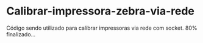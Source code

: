 # Calibrar-impressora-zebra-via-rede
Código sendo utilizado para calibrar impressoras via rede com socket.
80% finalizado...

